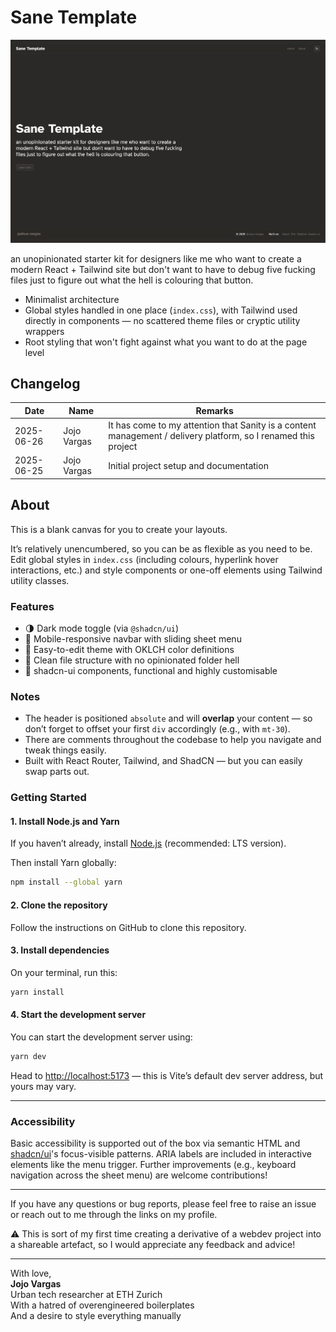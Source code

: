 # Sane Template

![Screenshot](screenshot.png)

an unopinionated starter kit for designers like me who want to create a modern React + Tailwind site but don't want to have to debug five fucking files just to figure out what the hell is colouring that button.

- Minimalist architecture
- Global styles handled in one place (`index.css`), with Tailwind used directly in components — no scattered theme files or cryptic utility wrappers
- Root styling that won't fight against what you want to do at the page level

## Changelog

| Date       | Name         | Remarks                                 |
|------------|--------------|-----------------------------------------|
| 2025-06-26 | Jojo Vargas  | It has come to my attention that Sanity is a content management / delivery platform, so I renamed this project |
| 2025-06-25 | Jojo Vargas  | Initial project setup and documentation |

## About

This is a blank canvas for you to create your layouts.

It’s relatively unencumbered, so you can be as flexible as you need to be. Edit global styles in `index.css` (including colours, hyperlink hover interactions, etc.) and style components or one-off elements using Tailwind utility classes.

### Features

- 🌗 Dark mode toggle (via `@shadcn/ui`)
- 📱 Mobile-responsive navbar with sliding sheet menu
- 🎨 Easy-to-edit theme with OKLCH color definitions
- 🧼 Clean file structure with no opinionated folder hell
- 🔨 shadcn-ui components, functional and highly customisable

### Notes

- The header is positioned `absolute` and will **overlap** your content — so don’t forget to offset your first `div` accordingly (e.g., with `mt-30`).
- There are comments throughout the codebase to help you navigate and tweak things easily.
- Built with React Router, Tailwind, and ShadCN — but you can easily swap parts out.

### Getting Started

#### 1. Install Node.js and Yarn

If you haven’t already, install [Node.js](https://nodejs.org/) (recommended: LTS version).

Then install Yarn globally:

```bash
npm install --global yarn
```

#### 2. Clone the repository
Follow the instructions on GitHub to clone this repository.

#### 3. Install dependencies

On your terminal, run this:

```bash
yarn install
```

#### 4. Start the development server

You can start the development server using:
```bash
yarn dev
```

Head to [http://localhost:5173](http://localhost:5173) — this is Vite’s default dev server address, but yours may vary.

---

### Accessibility

Basic accessibility is supported out of the box via semantic HTML and [shadcn/ui](https://ui.shadcn.dev)'s focus-visible patterns. ARIA labels are included in interactive elements like the menu trigger. Further improvements (e.g., keyboard navigation across the sheet menu) are welcome contributions!

---

If you have any questions or bug reports, please feel free to raise an issue or reach out to me through the links on my profile.

⚠️ This is sort of my first time creating a derivative of a webdev project into a shareable artefact, so I would appreciate any feedback and advice!

---

With love,  
**Jojo Vargas**  
Urban tech researcher at ETH Zurich  
With a hatred of overengineered boilerplates  
And a desire to style everything manually